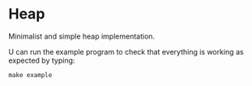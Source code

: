 # Heap
Minimalist and simple heap implementation.

U can run the example program to check that everything is working as expected by typing:
```
make example
```
